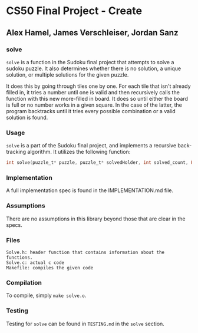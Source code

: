 # CS50 Final Project - Create
## Alex Hamel, James Verschleiser, Jordan Sanz

### solve
`solve` is a function in the Sudoku final project that attempts to solve a sudoku puzzle. It also determines whether there is no solution, a unique solution, or multiple solutions for the given puzzle. 

It does this by going through tiles one by one. For each tile that isn't already filled in, it tries a number until one is valid and then recursively calls the function with this new more-filled in board. It does so until either the board is full or no number works in a given square. In the case of the latter, the program backtracks until it tries every possible combination or a valid solution is found. 

### Usage
`solve` is a part of the Sudoku final project, and implements a recursive back-tracking algorithm. It utilizes the following function:

```c
int solve(puzzle_t* puzzle, puzzle_t* solvedHolder, int solved_count, FILE* fp);
```

### Implementation

A full implementation spec is found in the IMPLEMENTATION.md file. 

### Assumptions

There are no assumptions in this library beyond those that are clear in the specs.

### Files

```
Solve.h: header function that contains information about the functions.
Solve.c: actual c code
Makefile: compiles the given code
```

### Compilation

To compile, simply `make solve.o`. 

### Testing

Testing for `solve` can be found in `TESTING.md` in the `solve` section. 

